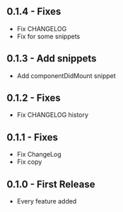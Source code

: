 ## 0.1.4 - Fixes
* Fix CHANGELOG
* Fix for some snippets

## 0.1.3 - Add snippets
* Add componentDidMount snippet

## 0.1.2 - Fixes
* Fix CHANGELOG history

## 0.1.1 - Fixes
* Fix ChangeLog
* Fix copy

## 0.1.0 - First Release
* Every feature added

